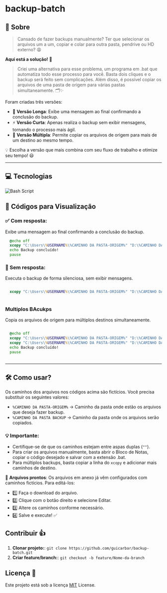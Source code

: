 # backup-batch

## 📌 Sobre

> Cansado de fazer backups manualmente? Ter que selecionar os arquivos um a um, copiar e colar para outra pasta, pendrive ou HD externo? 😩

**Aqui está a solução!** 🚀

> Criei uma alternativa para esse problema, um programa em .bat que automatiza todo esse processo para você. Basta dois cliques e o backup será feito sem complicações. Além disso, é possível copiar os arquivos de uma pasta de origem para várias pastas simultaneamente. 🗂️✨


Foram criadas três versões:

- 📜 **Versão Longa**: Exibe uma mensagem ao final confirmando a conclusão do backup.
- ⚡ **Versão Curta**: Apenas realiza o backup sem exibir mensagens, tornando o processo mais ágil.
- 📂 **Versão Múltipla**: Permite copiar os arquivos de origem para mais de um destino ao mesmo tempo.

💡 Escolha a versão que mais combina com seu fluxo de trabalho e otimize seu tempo! 😃

---


## 💻 Tecnologias

![Bash Script](https://img.shields.io/badge/bash_script-%23121011.svg?style=for-the-badge&logo=gnu-bash&logoColor=white)


## 📜 Códigos para Visualização

### ✅ Com resposta:

Exibe uma mensagem ao final confirmando a conclusão do backup.
```bat
  @echo off
  xcopy "C:\Users\%USERNAME%\%CAMINHO DA PASTA-ORIGEM%" "D:\%CAMINHO DA PASTA BACKUP% /E /I /Y
  echo Backup concluído!
  pause
```

### 🚀 Sem resposta:

Executa o backup de forma silenciosa, sem exibir mensagens.
```bat

  xcopy "C:\Users\%USERNAME%\%CAMINHO DA PASTA-ORIGEM%" "D:\%CAMINHO DA PASTA BACKUP% /E /I /Y
  
```

### Multiplos BAcukps

Copia os arquivos de origem para múltiplos destinos simultaneamente.
```bat

  @echo off
  xcopy "C:\Users\%USERNAME%\%CAMINHO DA PASTA-ORIGEM%" "D:\%CAMINHO DA PASTA BACKUP-1% /E /I /Y
  xcopy "C:\Users\%USERNAME%\%CAMINHO DA PASTA-ORIGEM%" "D:\%CAMINHO DA PASTA BACKUP-2% /E /I /Y
  echo Backup concluído!
  pause
  
```

---


## 🛠️ Como usar?

Os caminhos dos arquivos nos códigos acima são fictícios. Você precisa substituir os seguintes valores:
- `%CAMINHO DA PASTA-ORIGEM%` → Caminho da pasta onde estão os arquivos que deseja fazer backup.
- `%CAMINHO DA PASTA BACKUP` → Caminho da pasta onde os arquivos serão copiados.

### 💡 Importante:

- Certifique-se de que os caminhos estejam entre aspas duplas (`""`).
- Para criar os arquivos manualmente, basta abrir o Bloco de Notas, copiar o código desejado e salvar com a extensão .bat.
- Para múltiplos backups, basta copiar a linha do `xcopy` e adicionar mais caminhos de destino.

📂 **Arquivos prontos**:
Os arquivos em anexo já vêm configurados com caminhos fictícios. Para editá-los:
- 1️⃣ Faça o download do arquivo.
- 2️⃣ Clique com o botão direito e selecione Editar.
- 3️⃣ Altere os caminhos conforme necessário.
- 4️⃣ Salve e execute! ✅


## Contribuir 👍

1. **Clonar projeto:**: `git clone https://github.com/guicarbar/backup-batch.git`
2. **Criar feature/branch:**: `git checkout -b feature/Nome-da-branch`


## Licença 📜

Este projeto está sob a licença [MIT](LICENSE) License.